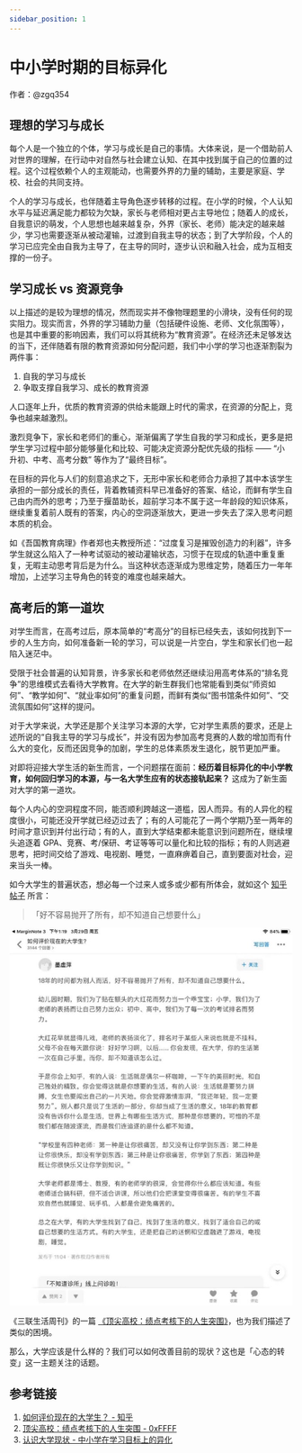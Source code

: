```yaml
---
sidebar_position: 1
---
```


# 中小学时期的目标异化

作者：@zgq354 

## 理想的学习与成长

每个人是一个独立的个体，学习与成长是自己的事情。大体来说，是一个借助前人对世界的理解，在行动中对自然与社会建立认知、在其中找到属于自己的位置的过程。这个过程依赖个人的主观能动，也需要外界的力量的辅助，主要是家庭、学校、社会的共同支持。

个人的学习与成长，也伴随着主导角色逐步转移的过程。在小学的时候，个人认知水平与延迟满足能力都较为欠缺，家长与老师相对更占主导地位；随着人的成长，自我意识的萌发，个人思想也越来越复杂，外界（家长、老师）能决定的越来越少，学习也需要逐渐从被动灌输，过渡到自我主导的状态；到了大学阶段，个人的学习已应完全由自我为主导了，在主导的同时，逐步认识和融入社会，成为互相支撑的一份子。

## 学习成长 vs 资源竞争

以上描述的是较为理想的情况，然而现实并不像物理题里的小滑块，没有任何的现实阻力。现实而言，外界的学习辅助力量（包括硬件设施、老师、文化氛围等），也是其中重要的影响因素，我们可以将其统称为“教育资源”。在经济还未足够发达的当下，还伴随着有限的教育资源如何分配问题，我们中小学的学习也逐渐割裂为两件事：

1. 自我的学习与成长
2. 争取支撑自我学习、成长的教育资源

人口逐年上升，优质的教育资源的供给未能跟上时代的需求，在资源的分配上，竞争也越来越激烈。

激烈竞争下，家长和老师们的重心，渐渐偏离了学生自我的学习和成长，更多是把学生学习过程中部分能够量化和比较、可能决定资源分配优先级的指标 —— “小升初、中考、高考分数” 等作为了“最终目标”。

在目标的异化与人们的刻意追求之下，无形中家长和老师合力承担了其中本该学生承担的一部分成长的责任，背着教辅资料早已准备好的答案、结论，而鲜有学生自己由内而外的思考；乃至于揠苗助长，超前学习本不属于这一年龄段的知识体系，继续重复着前人既有的答案，内心的空洞逐渐放大，更进一步失去了深入思考问题本质的机会。

如《吾国教育病理》作者郑也夫教授所述：“过度复习是摧毁创造力的利器”，许多学生就这么陷入了一种考试驱动的被动灌输状态，习惯于在现成的轨道中重复重复，无暇主动思考背后是为什么。当这种状态逐渐成为思维定势，随着压力一年年增加，上述学习主导角色的转变的难度也越来越大。

## 高考后的第一道坎

对学生而言，在高考过后，原本简单的“考高分”的目标已经失去，该如何找到下一步的人生方向，如何准备新一轮的学习，可以说是一片空白，学生和家长们也一起陷入迷茫中。

受限于社会普遍的认知背景，许多家长和老师依然还继续沿用高考体系的“排名竞争”的思维模式去看待大学教育。在大学的新生群我们也常能看到类似“师资如何”、“教学如何”、“就业率如何”的重复问题，而鲜有类似“图书馆条件如何”、“交流氛围如何”这样的提问。

对于大学来说，大学还是那个关注学习本源的大学，它对学生素质的要求，还是上述所说的“自我主导的学习与成长”，并没有因为参加高考竞赛的人数的增加而有什么大的变化，反而还因竞争的加剧，学生的总体素质发生退化，脱节更加严重。

对即将迎接大学生活的新生而言，一个问题摆在面前：**经历着目标异化的中小学教育，如何回归学习的本源，与一名大学生应有的状态接轨起来？** 这成为了新生面对大学的第一道坎。

每个人内心的空洞程度不同，能否顺利跨越这一道槛，因人而异。有的人异化的程度很小，可能还没开学就已经迈过去了；有的人可能花了一两个学期乃至一两年的时间才意识到并付出行动；有的人，直到大学结束都未能意识到问题所在，继续埋头追逐着 GPA、竞赛、考/保研、考证等等可以量化和比较的指标；有的人则逃避思考，把时间交给了游戏、电视剧、睡觉，一直麻痹着自己，直到要面对社会，迎来当头一棒。

如今大学生的普遍状态，想必每一个过来人或多或少都有所体会，就如这个 [知乎帖子](https://www.zhihu.com/question/26452022/answer/635508898) 所言：

> 「好不容易抛开了所有，却不知道自己想要什么」  

![](./img/student-status.jpg)

《三联生活周刊》的一篇 [《顶尖高校：绩点考核下的人生突围》](https://0xffff.one/d/740-ding-jian-gao-xiao-ji-dian-kao-he-xia-de-ren-sheng-tu-wei)，也为我们描述了类似的困境。

那么，大学应该是什么样的？我们可以如何改善目前的现状？这也是「心态的转变」这一主题关注的话题。

## 参考链接
1. [如何评价现在的大学生？ - 知乎](https://www.zhihu.com/question/26452022/answer/635508898)
2. [顶尖高校：绩点考核下的人生突围 - 0xFFFF](https://0xffff.one/d/740-ding-jian-gao-xiao-ji-dian-kao-he-xia-de-ren-sheng-tu-wei)
3. [认识大学现状 - 中小学在学习目标上的异化](https://www.yuque.com/0xffff.one/cs-learning/current-situation#PFKRJ)
